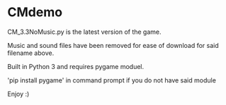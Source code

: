 # CMdemo
CM_3.3NoMusic.py is the latest version of the game.

Music and sound files have been removed for ease of download for said filename above. 

Built in Python 3 and requires pygame moduel.  

'pip install pygame' in command prompt if you do not have said module

Enjoy :)
